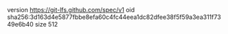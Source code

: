 version https://git-lfs.github.com/spec/v1
oid sha256:3d163d4e5877fbbe8efa60c4fc44eea1dc82dfee38f5f59a3ea311f7349e6b40
size 512
